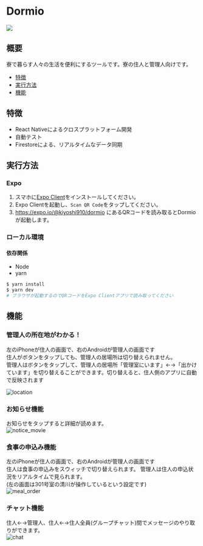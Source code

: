 # Dormio
![](https://github.com/KoichiKiyokawa/dormio/workflows/Test/badge.svg)

## 概要
寮で暮らす人々の生活を便利にするツールです。寮の住人と管理人向けです。
- [特徴](#特徴)
- [実行方法](#実行方法)
- [機能](#機能)

## 特徴
- React Nativeによるクロスプラットフォーム開発
- 自動テスト
- Firestoreによる、リアルタイムなデータ同期

## 実行方法
### Expo
1. スマホに[Expo Client](https://expo.io/tools#client)をインストールしてください。
1. Expo Clientを起動し、`Scan QR Code`をタップしてください。
1. https://expo.io/@kiyoshi910/dormio にあるQRコードを読み取るとDormioが起動します。

### ローカル環境
#### 依存関係
- Node
- yarn
```bash
$ yarn install
$ yarn dev
# ブラウザが起動するのでQRコードをExpo Clientアプリで読み取ってください
```

## 機能
### 管理人の所在地がわかる！
左のiPhoneが住人の画面で、右のAndroidが管理人の画面です  
住人がボタンをタップしても、管理人の居場所は切り替えられません。  
管理人はボタンをタップして、管理人の居場所「管理室にいます」←→「出かけています」を切り替えることができます。切り替えると、住人側のアプリに自動で反映されます  

![location](https://user-images.githubusercontent.com/40315079/73530134-3f201000-445b-11ea-91db-eff88d704cc4.gif)


### お知らせ機能
お知らせをタップすると詳細が読めます。  
![notice_movie](https://user-images.githubusercontent.com/40315079/73530564-151b1d80-445c-11ea-8bfd-a21be46bf501.gif)

### 食事の申込み機能
左のiPhoneが住人の画面で、右のAndroidが管理人の画面です  
住人は食事の申込みをスウィッチで切り替えられます。
管理人は住人の申込状況をリアルタイムで見られます。  
(左の画面は301号室の清川が操作しているという設定です)  
![meal_order](https://user-images.githubusercontent.com/40315079/73531153-329cb700-445d-11ea-9173-290506b1a42e.gif)

### チャット機能
住人←→管理人、住人←→住人全員(グループチャット)間でメッセージのやり取りができます。  
![chat](https://user-images.githubusercontent.com/40315079/73533097-6974cc00-4461-11ea-9555-4ce48d52d15f.gif)
